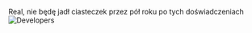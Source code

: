 Real, nie będę jadł ciasteczek przez pół roku po tych doświadczeniach
![Developers](https://github.com/user-attachments/assets/d072b63f-2187-4660-b02e-49ef006727af)
